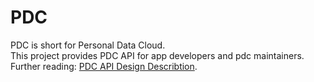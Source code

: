 PDC
===

PDC is short for Personal Data Cloud.<br>
This project provides PDC API for app developers and pdc maintainers.
Further reading: [PDC API Design Describtion](https://www.evernote.com/shard/s186/sh/a4387892-4b4d-44b2-adf9-a2682ae5b015/b318c7c7abe3ae77b7af5914e3081d06).
